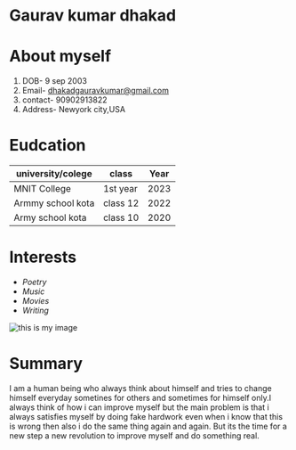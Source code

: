 # **Gaurav kumar dhakad**

# About myself
1. DOB- 9 sep 2003
2. Email- [dhakadgauravkumar@gmail.com](dhakadgauravkumar@gmail.com)
3. contact- 90902913822
4. Address- Newyork city,USA

# Eudcation

| university/colege | class 		| Year |
| ----- 	| ------ 		| -------- |  
| MNIT College		| 1st year 	| 2023 	|
| Armmy school kota	| class 12 	|  2022 |
| Army school kota	| class 10 	| 2020	|

# Interests

 - _Poetry_
 - _Music_
 - _Movies_
 - _Writing_


![this is my image](https://easy-peasy.ai/cdn-cgi/image/quality=80,format=auto,width=700/https://fdczvxmwwjwpwbeeqcth.supabase.co/storage/v1/object/public/images/f8239007-7d36-45ce-a0a1-fdf91052b10e/299f5e14-73c4-4a9b-99c9-e44adbc218cf.png)


# Summary
I am a human being who always think about himself and tries to change himself everyday sometines for others and sometimes for himself only.I always think of how i can improve myself but the main 
problem is that i always satisfies myself by doing fake hardwork even when i know that this is wrong then also i do the same thing again and again. But its the time for a new step a new revolution to 
improve myself and do something real.  
